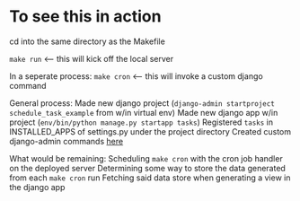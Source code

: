 # To see this in action

cd into the same directory as the Makefile

`make run` <-- this will kick off the local server

In a seperate process:
`make cron` <-- this will invoke a custom django command

General process:
Made new django project (`django-admin startproject schedule_task_example` from w/in virtual env)
Made new django app w/in project (`env/bin/python manage.py startapp tasks`)
Registered `tasks` in INSTALLED_APPS of settings.py under the project directory
Created custom django-admin commands [here](https://docs.djangoproject.com/en/dev/howto/custom-management-commands/#howto-custom-management-commands)

What would be remaining:
Scheduling `make cron` with the cron job handler on the deployed server
Determining some way to store the data generated from each `make cron` run
Fetching said data store when generating a view in the django app
